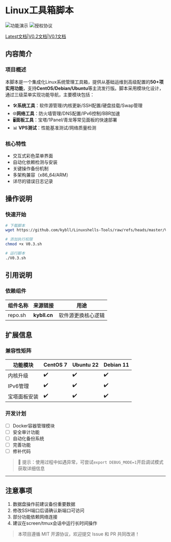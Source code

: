 # Linux工具箱脚本

![功能演示](https://img.shields.io/badge/版本-v0.3-blue)
![授权协议](https://img.shields.io/badge/License-MIT-green)

[Latest文档](https://github.com/kybll/Linuxshells-Tools/blob/master/README.md)|[V0.2文档](https://github.com/kybll/Linuxshells-Tools/blob/master/V0.2%20README.md)|[V0.1文档](https://github.com/kybll/Linuxshells-Tools/blob/master/V0.1%20README.md)

## 内容简介

### 项目概述

本脚本是一个集成化Linux系统管理工具箱，提供从基础运维到高级配置的​**50+项实用功能**​，支持**CentOS/Debian/Ubuntu**等主流发行版。脚本采用模块化设计，通过三级菜单实现功能导航，主要模块包括：

* 🛠️ ​**系统工具**​：软件源管理/内核更新/SSH配置/硬盘挂载/Swap管理
* 🌐 ​**网络工具**​：防火墙管理/DNS配置/IPv6控制/BBR加速
* 🖥️ ​**面板工具**​：宝塔/1Panel/青龙等常见面板的快速部署
* 📊 ​**VPS测试**​：性能基准测试/网络质量检测

### 核心特性

* 交互式彩色菜单界面
* 自动化依赖检测与安装
* 关键操作备份机制
* 多架构兼容（x86\_64/ARM）
* 详尽的错误日志记录

## 操作说明

### 快速开始

```bash
# 下载脚本
wget https://github.com/kybll/Linuxshells-Tools/raw/refs/heads/master/V0.3.sh

# 添加执行权限
chmod +x V0.3.sh

# 运行脚本
./V0.3.sh
```

## 引用说明

### 依赖组件

| 组件名称 | 来源链接     | 用途               |
| ---------- | -------------- | -------------------- |
| repo.sh  | **kybll.cn** | 软件源更换核心逻辑 |


## 扩展信息

### 兼容性矩阵

| 功能模块     | CentOS 7 | Ubuntu 22 | Debian 11 |
| -------------- | ---------- | ----------- | ----------- |
| 内核升级     | ✔️     | ✔️      | ✔️      |
| IPv6管理     | ✔️     | ✔️      | ✔️      |
| 宝塔面板安装 | ✔️     | ✔️      | ✔️        |

### 开发计划

* [ ] Docker容器管理模块
* [ ] 安全审计功能
* [ ] 自动化备份系统
* [ ] 完善功能
* [ ] 修补代码

> 📌 提示：使用过程中如遇异常，可尝试`export DEBUG_MODE=1`开启调试模式获取详细信息

---

## 注意事项

1. 数据盘操作前建议备份重要数据
2. 修改SSH端口后请确认新端口可访问
3. 部分功能依赖网络连接
4. 建议在screen/tmux会话中运行长时间操作

> 本项目遵循 MIT 开源协议，欢迎提交 Issue 和 PR 共同改进！
